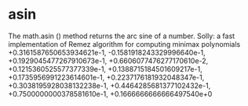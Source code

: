 # asin
The math.asin () method returns the arc sine of a number. 
Solly: a fast implementation of Remez algorithm for computing minimax polynomials
 +0.3161587650653934621e-1,
 -0.1581918243329996640e-1,
 +0.1929045477267910673e-1,
 +0.6606077476277170610e-2,
 +0.1215360525577377339e-1,
 +0.1388715184501609217e-1,
 +0.1735956991223614601e-1,
 +0.2237176181932048347e-1,
 +0.3038195928038132238e-1,
 +0.4464285681377102432e-1,
 +0.7500000000378581610e-1,
 +0.1666666666666497540e+0
